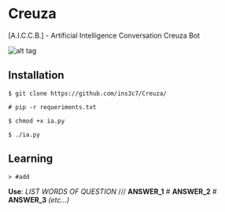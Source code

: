 # Creuza
[A.I.C.C.B.] - Artificial Intelligence Conversation Creuza Bot

![alt tag](http://i.imgur.com/UDBpwjl.png)

## Installation
```
$ git clone https://github.com/ins3c7/Creuza/

# pip -r requeriments.txt

$ chmod +x ia.py

$ ./ia.py
```

## Learning
```
> #add
```

**Use**: *LIST WORDS OF QUESTION* /// **ANSWER_1** # **ANSWER_2** # **ANSWER_3** *(etc...)*

